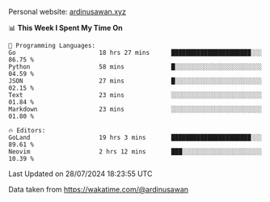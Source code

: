 Personal website: [ardinusawan.xyz](https://ardinusawan.xyz)

<!--START_SECTION:waka-->
📊 **This Week I Spent My Time On** 

```text
💬 Programming Languages: 
Go                       18 hrs 27 mins      ██████████████████████░░░   86.75 % 
Python                   58 mins             █░░░░░░░░░░░░░░░░░░░░░░░░   04.59 % 
JSON                     27 mins             █░░░░░░░░░░░░░░░░░░░░░░░░   02.15 % 
Text                     23 mins             ░░░░░░░░░░░░░░░░░░░░░░░░░   01.84 % 
Markdown                 23 mins             ░░░░░░░░░░░░░░░░░░░░░░░░░   01.80 % 

🔥 Editors: 
GoLand                   19 hrs 3 mins       ██████████████████████░░░   89.61 % 
Neovim                   2 hrs 12 mins       ███░░░░░░░░░░░░░░░░░░░░░░   10.39 % 
```


 Last Updated on 28/07/2024 18:23:55 UTC
<!--END_SECTION:waka-->
Data taken from https://wakatime.com/@ardinusawan
